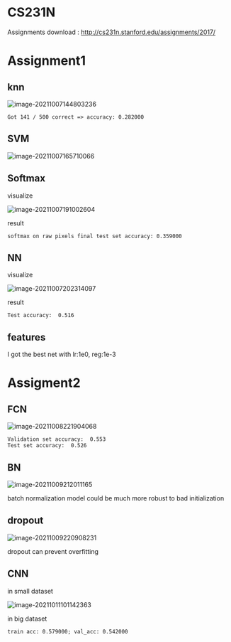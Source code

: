 # CS231N



Assignments download : http://cs231n.stanford.edu/assignments/2017/



# Assignment1



## knn

![image-20211007144803236](https://cdn.jsdelivr.net/gh/JudgementH/image-host/md/image-20211007144803236.png)

```
Got 141 / 500 correct => accuracy: 0.282000
```



## SVM

![image-20211007165710066](https://cdn.jsdelivr.net/gh/JudgementH/image-host/md/image-20211007165710066.png)



## Softmax

visualize

![image-20211007191002604](https://cdn.jsdelivr.net/gh/JudgementH/image-host/md/image-20211007191002604.png)



result

```
softmax on raw pixels final test set accuracy: 0.359000
```



## NN

visualize

![image-20211007202314097](https://cdn.jsdelivr.net/gh/JudgementH/image-host/md/image-20211007202314097.png)



result

```
Test accuracy:  0.516
```



## features

I got the best net with lr:1e0, reg:1e-3



# Assigment2



## FCN

![image-20211008221904068](https://cdn.jsdelivr.net/gh/JudgementH/image-host/md/image-20211008221904068.png)



```
Validation set accuracy:  0.553
Test set accuracy:  0.526
```



## BN

![image-20211009212011165](https://cdn.jsdelivr.net/gh/JudgementH/image-host/md/image-20211009212011165.png)



batch normalization model could be much more robust to bad initialization



## dropout

![image-20211009220908231](https://cdn.jsdelivr.net/gh/JudgementH/image-host/md/image-20211009220908231.png)

dropout can prevent overfitting



## CNN

in small dataset

![image-20211011101142363](https://cdn.jsdelivr.net/gh/JudgementH/image-host/md/image-20211011101142363.png)

in big dataset

```
train acc: 0.579000; val_acc: 0.542000
```